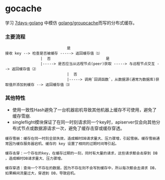 # gocache

学习 [7days-golang](https://github.com/geektutu/7days-golang) 中模仿 [golang/groupcache](https://github.com/golang/groupcache)而写的分布式缓存。


### 主要流程

```
                            是
接收 key --> 检查是否被缓存 -----> 返回缓存值 ⑴
                |  否                         是
                |-----> 是否应当从远程节点(peer)获取 -----> 与远程节点交互 --> 返回缓存值 ⑵
                            |  否
                            |-----> 调用`回调函数`，从数据源(通常为数据库)获取值并添加到缓存 --> 返回缓存值 ⑶
```

### 其他特性

* 使用一致性Hash避免了一台机器宕机导致其他机器上缓存不可使用，避免了缓存雪崩.
* singleflight模块保证了在同一时刻请求同一个key时，apiserver仅会向其他分布式节点或数据源请求一次，避免了缓存击穿或缓存穿透。

```
缓存雪崩：缓存在同一时刻全部失效，造成瞬时DB请求量大、压力骤增，引起雪崩。缓存雪崩通常因为缓存服务器宕机、缓存的 key 设置了相同的过期时间等引起。

缓存击穿：一个存在的key，在缓存过期的一刻，同时有大量的请求，这些请求都会击穿到 DB ，造成瞬时DB请求量大、压力骤增。

缓存穿透：查询一个不存在的数据，因为不存在则不会写到缓存中，所以每次都会去请求 DB，如果瞬间流量过大，穿透到 DB，导致宕机。
```
